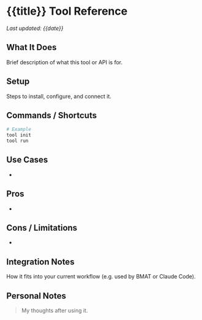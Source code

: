 # {{title}} Tool Reference
_Last updated: {{date}}_

## What It Does
Brief description of what this tool or API is for.

## Setup
Steps to install, configure, and connect it.

## Commands / Shortcuts
```bash
# Example
tool init
tool run
```

## Use Cases
-

## Pros
-

## Cons / Limitations
-

## Integration Notes
How it fits into your current workflow (e.g. used by BMAT or Claude Code).

## Personal Notes
> My thoughts after using it.
